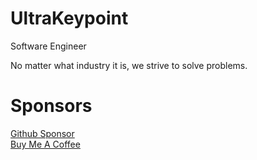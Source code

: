 # UltraKeypoint

Software Engineer

No matter what industry it is, we strive to solve problems.

# Sponsors

[Github Sponsor]  
[Buy Me A Coffee]

[Github Sponsor]:https://github.com/ultrakeypoint  
[Buy Me a Coffee]:https://www.buymeacoffee.com/ultrakeypoint

